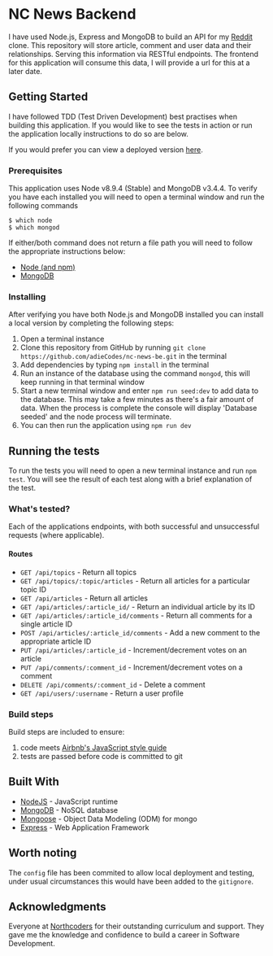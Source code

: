 # NC News Backend

I have used Node.js, Express and MongoDB to build an API for my [Reddit](https://www.reddit.com/) clone. This repository will store article, comment and user data and their relationships. Serving this information via RESTful endpoints. The frontend for this application will consume this data, I will provide a url for this at a later date.

## Getting Started

I have followed TDD (Test Driven Development) best practises when building this application. If you would like to see the tests in action or run the application locally instructions to do so are below.

If you would prefer you can view a deployed version [here](https://adie-nc-news-be.herokuapp.com/).

### Prerequisites

This application uses Node v8.9.4 (Stable) and MongoDB v3.4.4. To verify you have each installed you will need to open a terminal window and run the following commands

```
$ which node
$ which mongod
```

If either/both command does not return a file path you will need to follow the appropriate instructions below:

* [Node (and npm)](https://docs.npmjs.com/getting-started/installing-node)
* [MongoDB](https://docs.mongodb.com/manual/administration/install-community/)

### Installing

After verifying you have both Node.js and MongoDB installed you can install a local version by completing the following steps:

1. Open a terminal instance
2. Clone this repository from GitHub by running `git clone https://github.com/adieCodes/nc-news-be.git` in the terminal
3. Add dependencies by typing `npm install` in the terminal
4. Run an instance of the database using the command `mongod`, this will keep running in that terminal window
5. Start a new terminal window and enter `npm run seed:dev` to add data to the database. This may take a few minutes as there's a fair amount of data. When the process is complete the console will display 'Database seeded' and the node process will terminate.
6. You can then run the application using `npm run dev`

## Running the tests

To run the tests you will need to open a new terminal instance and run `npm test`. You will see the result of each test along with a brief explanation of the test.

### What's tested?

Each of the applications endpoints, with both successful and unsuccessful requests (where applicable).

#### Routes

* `GET /api/topics` - Return all topics
* `GET /api/topics/:topic/articles` - Return all articles for a particular topic ID
* `GET /api/articles` - Return all articles
* `GET /api/articles/:article_id/` - Return an individual article by its ID
* `GET /api/articles/:article_id/comments` - Return all comments for a single article ID
* `POST /api/articles/:article_id/comments` - Add a new comment to the appropriate article ID
* `PUT /api/articles/:article_id` - Increment/decrement votes on an article
* `PUT /api/comments/:comment_id` - Increment/decrement votes on a comment
* `DELETE /api/comments/:comment_id` - Delete a comment
* `GET /api/users/:username` - Return a user profile

### Build steps

Build steps are included to ensure:

1. code meets [Airbnb's JavaScript style guide](https://github.com/airbnb/javascript)
2. tests are passed before code is committed to git

## Built With

* [NodeJS](https://nodejs.org/en/) - JavaScript runtime
* [MongoDB](https://www.mongodb.com/) - NoSQL database
* [Mongoose](http://mongoosejs.com/) - Object Data Modeling (ODM) for mongo
* [Express](https://expressjs.com/) - Web Application Framework

## Worth noting

The `config` file has been commited to allow local deployment and testing, under usual circumstances this would have been added to the `gitignore`.

## Acknowledgments

Everyone at [Northcoders](https://northcoders.com/) for their outstanding curriculum and support. They gave me the knowledge and confidence to build a career in Software Development.

